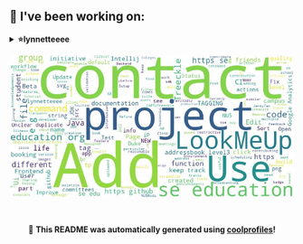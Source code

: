 
## 🔨 I've been working on:

<details>
<summary><strong>⭐lynnetteeee</strong></summary>
Link to repo: https://github.com/lynnetteeee/lynnetteeee
<br/>
This repository contains a collection of files and documentation related to a specific project or tool. It serves as a centralized location for information and resources for users and developers.

---

Multiple automatic updates were made to the README.md file in the lynnetteeee repository.
</details>


![Image Alt Text](https://github.com/lynnetteeee/lynnetteeee/blob/main/out.jpg)

<br>

<p align="center">
📢 <strong>This README was automatically generated using <a href="https://github.com/lshaoqin/coolprofiles">coolprofiles</a>!</strong>
</p>
